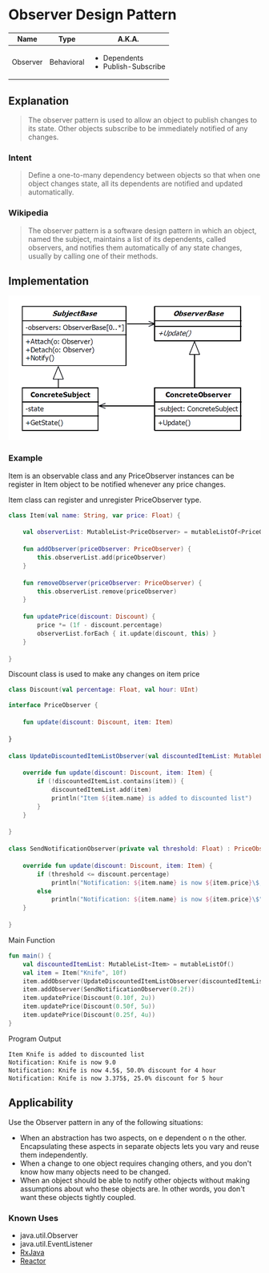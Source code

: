 # Observer Design Pattern

|Name|Type|A.K.A.|
|---|---|---|
|Observer|Behavioral|<ul><li>Dependents</li><li>Publish-Subscribe</li></ul>|

## Explanation

> The observer pattern is used to allow an object to publish changes to its state. Other objects subscribe to be
> immediately notified of any changes.

### Intent

> Define a one-to-many dependency between objects so that when one object changes state, all its dependents are notified
> and updated automatically.

### Wikipedia

> The observer pattern is a software design pattern in which an object, named the subject, maintains a list of its
> dependents, called observers, and notifies them automatically of any state changes, usually by calling one of their
> methods.

## Implementation

<img src="./src/main/resources/observer-uml.png" width="750">

### Example

Item is an observable class and any PriceObserver instances can be register in Item object to be notified whenever any
price changes.

Item class can register and unregister PriceObserver type.

```kotlin
class Item(val name: String, var price: Float) {

    val observerList: MutableList<PriceObserver> = mutableListOf<PriceObserver>()

    fun addObserver(priceObserver: PriceObserver) {
        this.observerList.add(priceObserver)
    }

    fun removeObserver(priceObserver: PriceObserver) {
        this.observerList.remove(priceObserver)
    }

    fun updatePrice(discount: Discount) {
        price *= (1f - discount.percentage)
        observerList.forEach { it.update(discount, this) }
    }

}
```

Discount class is used to make any changes on item price
```kotlin
class Discount(val percentage: Float, val hour: UInt)
```


```kotlin
interface PriceObserver {

    fun update(discount: Discount, item: Item)

}

class UpdateDiscountedItemListObserver(val discountedItemList: MutableList<Item>) : PriceObserver {

    override fun update(discount: Discount, item: Item) {
        if (!discountedItemList.contains(item)) {
            discountedItemList.add(item)
            println("Item ${item.name} is added to discounted list")
        }
    }

}

class SendNotificationObserver(private val threshold: Float) : PriceObserver {

    override fun update(discount: Discount, item: Item) {
        if (threshold <= discount.percentage)
            println("Notification: ${item.name} is now ${item.price}\$, ${discount.percentage * 100}% discount for ${discount.hour} hour")
        else
            println("Notification: ${item.name} is now ${item.price}\$")
    }

}
```

Main Function

```kotlin
fun main() {
    val discountedItemList: MutableList<Item> = mutableListOf()
    val item = Item("Knife", 10f)
    item.addObserver(UpdateDiscountedItemListObserver(discountedItemList))
    item.addObserver(SendNotificationObserver(0.2f))
    item.updatePrice(Discount(0.10f, 2u))
    item.updatePrice(Discount(0.50f, 5u))
    item.updatePrice(Discount(0.25f, 4u))
}
```

Program Output

```
Item Knife is added to discounted list
Notification: Knife is now 9.0
Notification: Knife is now 4.5$, 50.0% discount for 4 hour
Notification: Knife is now 3.375$, 25.0% discount for 5 hour
```

## Applicability

Use the Observer pattern in any of the following situations:

* When an abstraction has two aspects, on e dependent o n the other. Encapsulating these aspects in separate objects
  lets you vary and reuse them independently.
* When a change to one object requires changing others, and you don't know how many objects need to be changed.
* When an object should be able to notify other objects without making assumptions about who these objects are. In other
  words, you don't want these objects tightly coupled.

### Known Uses

- java.util.Observer
- java.util.EventListener
- [RxJava](https://github.com/ReactiveX/RxJava)
- [Reactor](https://github.com/reactor/reactor)
